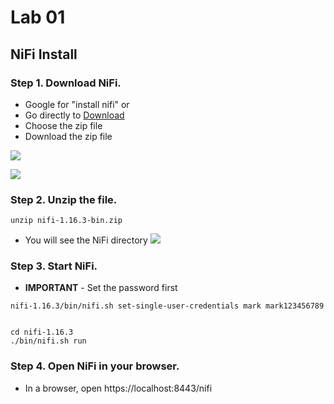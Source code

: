 # Lab 01
## NiFi Install

### Step 1. Download NiFi.

* Google for "install nifi" or
* Go directly to [Download](https://nifi.apache.org/download.html)
* Choose the zip file
* Download the zip file


![](images/17.png)


![](images/18.png)

### Step 2. Unzip the file.

```shell
unzip nifi-1.16.3-bin.zip 
```

* You will see the NiFi directory
![](images/19.png)

### Step 3. Start NiFi.

* **IMPORTANT** - Set the password first
```shell
nifi-1.16.3/bin/nifi.sh set-single-user-credentials mark mark123456789
```

```shell

cd nifi-1.16.3
./bin/nifi.sh run
```

### Step 4. Open NiFi in your browser.

* In a browser, open https://localhost:8443/nifi









